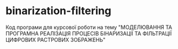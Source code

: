 # binarization-filtering

Код програми для курсової роботи на тему "МОДЕЛЮВАННЯ ТА ПРОГРАМНА РЕАЛІЗАЦІЯ ПРОЦЕСІВ БІНАРИЗАЦІЇ ТА ФІЛЬТРАЦІЇ ЦИФРОВИХ РАСТРОВИХ ЗОБРАЖЕНЬ"
